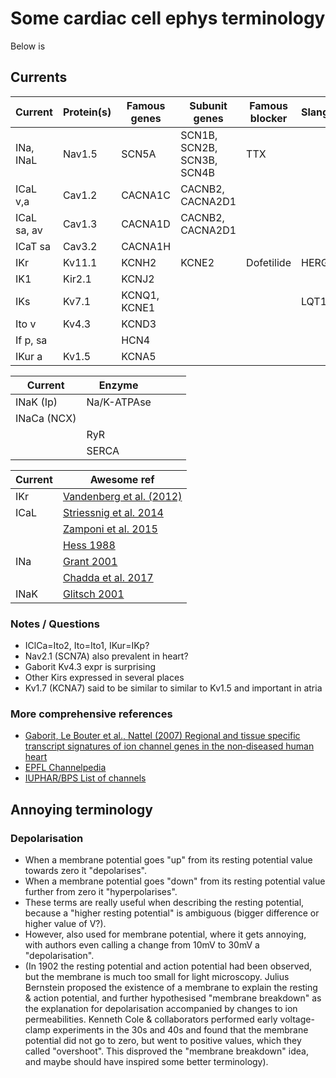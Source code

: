 # Some cardiac cell ephys terminology

Below is 

## Currents

| Current     | Protein(s) | Famous genes | Subunit genes              | Famous blocker | Slang |
|-------------|------------|--------------|----------------------------|----------------|-------|
| INa, INaL   | Nav1.5     | SCN5A        | SCN1B, SCN2B, SCN3B, SCN4B | TTX            |       |
| ICaL v,a    | Cav1.2     | CACNA1C      | CACNB2, CACNA2D1           |                |       |
| ICaL sa, av | Cav1.3     | CACNA1D      | CACNB2, CACNA2D1           |                |       |
| ICaT sa     | Cav3.2     | CACNA1H      |                            |                |       |
| IKr         | Kv11.1     | KCNH2        | KCNE2                      | Dofetilide     | HERG  |
| IK1         | Kir2.1     | KCNJ2        |                            |                |       |
| IKs         | Kv7.1      | KCNQ1, KCNE1 |                            |                | LQT1  |
| Ito v       | Kv4.3      | KCND3        |                            |                |       |
| If p, sa    |            | HCN4         |                            |                |       |
| IKur a      | Kv1.5      | KCNA5        |                            |                |       |

| Current     | Enzyme      |             |                            |                |
|-------------|-------------|-------------|----------------------------|----------------|
| INaK (Ip)   | Na/K-ATPAse |             |                            |                |
| INaCa (NCX) |             |             |                            |                |
|             | RyR         |             |                            |                |
|             | SERCA       |             |                            |                |

| Current | Awesome ref                                                            |
| --------|------------------------------------------------------------------------|
| IKr     | [Vandenberg et al. (2012)](https://doi.org/10.1152/physrev.00036.2011) |
| ICaL    | [Striessnig et al. 2014](https://doi.org/10.1002/wmts.102)             |
|         | [Zamponi et al. 2015](https://doi.org/10.1124/pr.114.009654)           |
|         | [Hess 1988](https://doi.org/10.1139/y88-201)                           |
| INa     | [Grant 2001](https://doi.org/10.1016/S0002-9343(00)00714-2)            |
|         | [Chadda et al. 2017](https://doi.org/10.1007/s00424-017-1959-1)        |
| INaK    | [Glitsch 2001](https://doi.org/10.1152/physrev.2001.81.4.1791)         |

### Notes / Questions

- IClCa=Ito2, Ito=Ito1, IKur=IKp?
- Nav2.1 (SCN7A) also prevalent in heart?
- Gaborit Kv4.3 expr is surprising
- Other Kirs expressed in several places
- Kv1.7 (KCNA7) said to be similar to similar to Kv1.5 and important in atria

### More comprehensive references

- [Gaborit, Le Bouter et al., Nattel (2007) Regional and tissue specific transcript signatures of ion channel genes in the non‐diseased human heart](https://doi.org/10.1113/jphysiol.2006.126714)
- [EPFL Channelpedia](https://channelpedia.epfl.ch/)
- [IUPHAR/BPS List of channels](https://www.guidetopharmacology.org/GRAC/IonChannelListForward?class=VGIC)

## Annoying terminology

### Depolarisation

- When a membrane potential goes "up" from its resting potential value towards zero it "depolarises".
- When a membrane potential goes "down" from its resting potential value further from zero it "hyperpolarises".
- These terms are really useful when describing the resting potential, because a "higher resting potential" is ambiguous (bigger difference or higher value of V?).
- However, also used for membrane potential, where it gets annoying, with authors even calling a change from 10mV to 30mV a "depolarisation".
- (In 1902 the resting potential and action potential had been observed, but the membrane is much too small for light microscopy. Julius Bernstein proposed the existence of a membrane to explain the resting & action potential, and further hypothesised "membrane breakdown" as the explanation for depolarisation accompanied by changes to ion permeabilities. Kenneth Cole & collaborators performed early voltage-clamp experiments in the 30s and 40s and found that the membrane potential did not go to zero, but went to positive values, which they called "overshoot". This disproved the "membrane breakdown" idea, and maybe should have inspired some better terminology).
